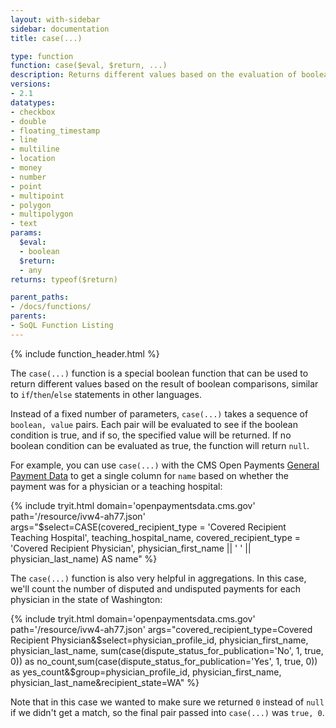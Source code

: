 ```yaml
---
layout: with-sidebar
sidebar: documentation
title: case(...)

type: function
function: case($eval, $return, ...)
description: Returns different values based on the evaluation of boolean comparisons
versions:
- 2.1
datatypes:
- checkbox
- double
- floating_timestamp
- line
- multiline
- location
- money
- number
- point
- multipoint
- polygon
- multipolygon
- text 
params:
  $eval:
  - boolean
  $return:
  - any
returns: typeof($return)

parent_paths: 
- /docs/functions/
parents: 
- SoQL Function Listing 
---
```


{% include function_header.html %}

The `case(...)` function is a special boolean function that can be used to return different values based on the result of boolean comparisons, similar to `if`/`then`/`else` statements in other languages. 

Instead of a fixed number of parameters, `case(...)` takes a sequence of `boolean, value` pairs. Each pair will be evaluated to see if the boolean condition is true, and if so, the specified value will be returned. If no boolean condition can be evaluated as true, the function will return `null`.

For example, you can use `case(...)` with the CMS Open Payments [General Payment Data](https://openpaymentsdata.cms.gov/dataset/General-Payment-Data-Detailed-Dataset-2014-Reporti/sb72-gakb?) to get a single column for `name` based on whether the payment was for a physician or a teaching hospital: 

{% include tryit.html domain='openpaymentsdata.cms.gov' path='/resource/ivw4-ah77.json' args="$select=CASE(covered_recipient_type = 'Covered Recipient Teaching Hospital', teaching_hospital_name, covered_recipient_type = 'Covered Recipient Physician', physician_first_name || ' ' || physician_last_name) AS name" %}

The `case(...)` function is also very helpful in aggregations. In this case, we'll count the number of disputed and undisputed payments for each physician in the state of Washington:

{% include tryit.html domain='openpaymentsdata.cms.gov' path='/resource/ivw4-ah77.json' args="covered_recipient_type=Covered Recipient Physician&$select=physician_profile_id, physician_first_name, physician_last_name, sum(case(dispute_status_for_publication='No', 1, true, 0)) as no_count,sum(case(dispute_status_for_publication='Yes', 1, true, 0)) as yes_count&$group=physician_profile_id, physician_first_name, physician_last_name&recipient_state=WA" %}

Note that in this case we wanted to make sure we returned `0` instead of `null` if we didn't get a match, so the final pair passed into `case(...)` was `true, 0`.



